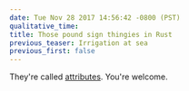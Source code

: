 ```yaml
---
date: Tue Nov 28 2017 14:56:42 -0800 (PST)
qualitative_time: 
title: Those pound sign thingies in Rust
previous_teaser: Irrigation at sea
previous_first: false
---
```

They're called [attributes](https://doc.rust-lang.org/reference/attributes.html).
You're welcome.
